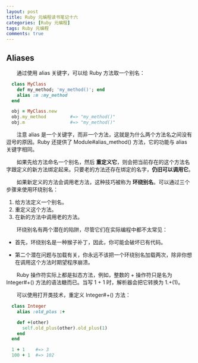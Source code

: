 ```yaml
---
layout: post
title: Ruby 元编程读书笔记十六
categories: [Ruby 元编程]
tags: Ruby 元编程
comments: true
---
```


## Aliases

&emsp;&emsp;通过使用 alias 关键字，可以给 Ruby 方法取一个别名：
```ruby
  class MyClass
    def my_method; 'my_method()'; end
    alias :m :my_method
  end

  obj = MyClass.new
  obj.my_method         #=> "my_method()"
  obj.m                 #=> "my_method()"
```
&emsp;&emsp;注意 alias 是一个关键字，而非一个方法，这就是为什么两个方法名之间没有逗号的原因。Ruby 还提供了 Module#alias_method() 方法，它的功能与 alias 关键字相同。

&emsp;&emsp;如果先给方法命名一个别名，然后 **重定义它**，则会把当前存在的这个方法名字跟定义的新方法绑定起来。只要老的方法还存在绑定的名字，**仍旧可以调用它**。

&emsp;&emsp;如果新定义的方法会调用老方法，这种技巧被称为 **环绕别名**。可以通过三个步骤来使用环绕别名：
1. 给方法定义一个别名。
2. 重定义这个方法。
3. 在新的方法中调用老的方法。

&emsp;&emsp;环绕别名有两个潜在的陷阱，尽管它们在实际编程中都不太常见：

* 首先，环绕别名是一种猴子补丁，因此，你可能会破坏已有代码。

* 第二个潜在问题与加载有关，你永远不该把一个环绕别名加载两次，除非你想在调用这个方法时期望程序崩溃。

&emsp;&emsp;Ruby 操作符实际上都是拟态方法，例如，整数的 + 操作符只是名为 Integer#+() 方法的语法糖而已。当写 1 + 1 时，解析器会把它转换为 1.+(1)。

&emsp;&emsp;可以使用打开类技术，重定义 Integer#+() 方法：
```ruby
  class Integer
    alias :old_plus :+

    def +(other)
      self.old_plus(other).old_plus(1)
    end
  end

  1 + 1    #=> 3
  100 + 1  #=> 102
```

